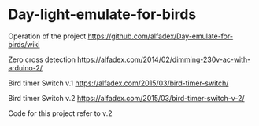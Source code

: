 # Day-light-emulate-for-birds

Operation of the project
https://github.com/alfadex/Day-emulate-for-birds/wiki


Ζero cross detection
https://alfadex.com/2014/02/dimming-230v-ac-with-arduino-2/


Bird timer Switch v.1
https://alfadex.com/2015/03/bird-timer-switch/

Bird timer Switch v.2
https://alfadex.com/2015/03/bird-timer-switch-v-2/

Code for this project refer to v.2
